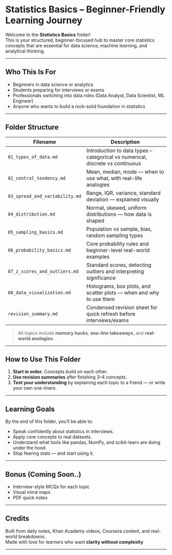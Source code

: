 # Statistics Basics – Beginner-Friendly Learning Journey

Welcome to the **Statistics Basics** folder!  
This is your structured, beginner-focused hub to master core statistics concepts that are essential for data science, machine learning, and analytical thinking.

---

## Who This Is For
- Beginners in data science or analytics
- Students preparing for interviews or exams
- Professionals switching into data roles (Data Analyst, Data Scientist, ML Engineer)
- Anyone who wants to build a rock-solid foundation in statistics 

---

## Folder Structure

| Filename                        | Description |
|--------------------------------|-------------|
| `01_types_of_data.md`          | Introduction to data types – categorical vs numerical, discrete vs continuous |
| `02_central_tendency.md`       | Mean, median, mode — when to use what, with real-life analogies |
| `03_spread_and_variability.md` | Range, IQR, variance, standard deviation — explained visually |
| `04_distribution.md`           | Normal, skewed, uniform distributions — how data is shaped |
| `05_sampling_basics.md`        | Population vs sample, bias, random sampling types |
| `06_probability_basics.md`     | Core probability rules and beginner-level real-world examples |
| `07_z_scores_and_outliers.md`  | Standard scores, detecting outliers and interpreting significance |
| `08_data_visualization.md`     | Histograms, box plots, and scatter plots — when and why to use them |
| `revision_summary.md`          | Condensed revision sheet for quick refresh before interviews/exams |

> All topics include **memory hacks**, **one-line takeaways**, and **real-world analogies**.

---

## How to Use This Folder

1. **Start in order.** Concepts build on each other.
2. **Use revision summaries** after finishing 3–4 concepts.
3. **Test your understanding** by explaining each topic to a friend — or write your own one-liners.

---

## Learning Goals

By the end of this folder, you’ll be able to:

- Speak confidently about statistics in interviews.
- Apply core concepts to real datasets.
- Understand what tools like pandas, NumPy, and scikit-learn are doing under the hood.
- Stop fearing stats — and start using it.

---

## Bonus (Coming Soon..)

- Interview-style MCQs for each topic
- Visual mind maps
- PDF quick notes

---

## Credits

Built from daily notes, Khan Academy videos, Coursera content, and real-world breakdowns.  
Made with love for learners who want **clarity without complexity**

---

